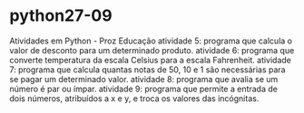 # python27-09
Atividades em Python - Proz Educação
atividade 5: programa que calcula o valor de desconto para um determinado produto.
atividade 6: programa que converte temperatura da escala Celsius para a escala Fahrenheit.
atividade 7: programa que calcula quantas notas de 50, 10 e 1 são necessárias para se pagar um determinado valor.
atividade 8: programa que avalia se um número é par ou ímpar.
atividade 9: programa que permite a entrada de dois números, atribuídos a x e y, e troca os valores das incógnitas.
